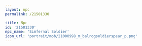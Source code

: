 ```yaml
---
layout: npc
permalink: /21501330

title: Npc
id: '21501330'
npc_name: 'Simfernal Soldier'
icon_url: 'portrait/mob/21000998_m_balrogsoldierspear_p.png'
---
```

